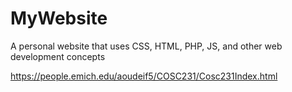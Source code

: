 # MyWebsite
A personal website that uses CSS, HTML, PHP, JS, and other web development concepts

https://people.emich.edu/aoudeif5/COSC231/Cosc231Index.html
